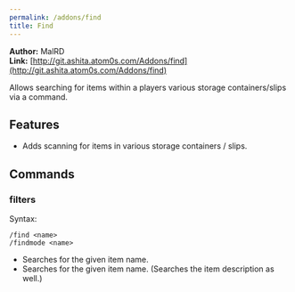 ```yaml
---
permalink: /addons/find
title: Find
---
```


**Author:** MalRD<br/>
**Link:** [http://git.ashita.atom0s.com/Addons/find](http://git.ashita.atom0s.com/Addons/find)

Allows searching for items within a players various storage containers/slips via a command.

## Features

  * Adds scanning for items in various storage containers / slips.

## Commands

### filters
Syntax:
```
/find <name>
/findmode <name>
```
  * Searches for the given item name.
  * Searches for the given item name. (Searches the item description as well.)